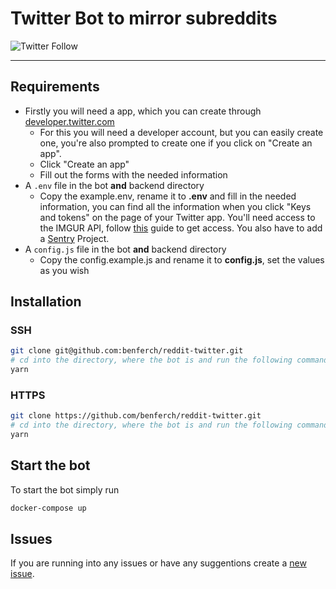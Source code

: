 # Twitter Bot to mirror subreddits

![Twitter Follow](https://img.shields.io/twitter/follow/r_mkeyboards?style=social)

---

## Requirements

- Firstly you will need a app, which you can create through [developer.twitter.com](https://developer.twitter.com/en/apps)
  - For this you will need a developer account, but you can easily create one, you're also prompted to create one if you click on "Create an app".
  - Click "Create an app"
  - Fill out the forms with the needed information
- A `.env` file in the bot **and** backend directory
  - Copy the example.env, rename it to **.env** and fill in the needed information, you can find all the information when you click "Keys and tokens" on the page of your Twitter app. You'll need access to the IMGUR API, follow [this](https://apidocs.imgur.com/#intro) guide to get access. You also have to add a [Sentry](https://sentry.io/) Project.
- A `config.js` file in the bot **and** backend directory
  - Copy the config.example.js and rename it to **config.js**, set the values as you wish

## Installation

### SSH

```sh
git clone git@github.com:benferch/reddit-twitter.git
# cd into the directory, where the bot is and run the following command in the bot and backend directory
yarn
```

### HTTPS

```sh
git clone https://github.com/benferch/reddit-twitter.git
# cd into the directory, where the bot is and run the following command in the bot and backend directory
yarn
```

## Start the bot

To start the bot simply run

```sh
docker-compose up
```

## Issues

If you are running into any issues or have any suggentions create a [new issue](https://github.com/benferch/reddit-twitter/issues/new/choose).
